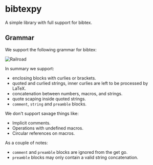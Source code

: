 # bibtexpy

A simple library with full support for bibtex.

## Grammar

We support the following grammar for bibtex:

![Railroad](./docs/railroad.png)

In summary we support:

- enclosing blocks with curlies or brackets.
- quoted and curlied strings, inner curlies are left to be processed by LaTeX.
- concatenation between numbers, macros, and strings.
- quote scaping inside quoted strings.
- `comment`, `string` and `preamble` blocks.

We don't support savage things like:

- Implicit comments.
- Operations with undefined macros.
- Circular references on macros.

As a couple of notes:

- `comment` and `preamble` blocks are ignored from the get go.
- `preamble` blocks may only contain a valid string concatenation.

